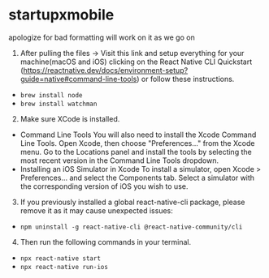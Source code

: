 # startupxmobile
apologize for bad formatting will work on it as we go on 

1) After pulling the files -> Visit this link and setup everything for your machine(macOS and iOS) clicking on the React Native CLI Quickstart (https://reactnative.dev/docs/environment-setup?guide=native#command-line-tools) or follow these instructions.
  * `brew install node`
  * `brew install watchman`
2) Make sure XCode is installed.
  * Command Line Tools
  You will also need to install the Xcode Command Line Tools. Open Xcode, then choose "Preferences..." from the Xcode menu. Go to the Locations panel and     install the tools by selecting the most recent version in the Command Line Tools dropdown.
  * Installing an iOS Simulator in Xcode
  To install a simulator, open Xcode > Preferences... and select the Components tab. Select a simulator with the corresponding version of iOS you wish to   use.
3) If you previously installed a global react-native-cli package, please remove it as it may cause unexpected issues:
  * `npm uninstall -g react-native-cli @react-native-community/cli`
4) Then run the following commands in your terminal.
  * `npx react-native start`
  * `npx react-native run-ios`
